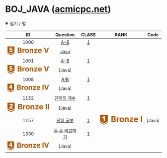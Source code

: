 BOJ_JAVA ([acmicpc.net](https://www.acmicpc.net))  
============================

<details open> <summary> 접기 / 펼 </summary>
  
| ID | Question | CLASS | RANK | Code |
|:-:|:-:|:-:|:-:|:-:|
| 1000 | [A+B](https://www.acmicpc.net/problem/1000) | [1](https://solved.ac/search?query=in_class:1) | 
![LEVEL](https://github.com/chris0825/BOJ_JAVA/blob/main/images/Bronze%20V.PNG) | [Java](https://github.com/chris0825/BOJ_JAVA/blob/main/Math/1000.java) |
| 1001 | [A-B](https://www.acmicpc.net/problem/1001) | [1](https://solved.ac/search?query=in_class:1) | 
![LEVEL](https://github.com/chris0825/BOJ_JAVA/blob/main/images/Bronze%20V.PNG) | [Java] |
| 1008 | [A/B](https://www.acmicpc.net/problem/1008) | [1](https://solved.ac/search?query=in_class:1) | 
![LEVEL](https://github.com/chris0825/BOJ_JAVA/blob/main/images/Bronze%20IV.PNG) | [Java] |
| 1152 | [단어의 개수](https://www.acmicpc.net/problem/1152) | [1](https://solved.ac/search?query=in_class:1) | 
![LEVEL](https://github.com/chris0825/BOJ_JAVA/blob/main/images/Bronze%20II.PNG) | [Java] |
| 1157 | [단어 공부](https://www.acmicpc.net/problem/1157) | [1](https://solved.ac/search?query=in_class:1) | ![LEVEL](https://github.com/chris0825/BOJ_JAVA/blob/main/images/Bronze%20I.PNG) | [Java] |
| 1330 | [두 수 비교하기](https://www.acmicpc.net/problem/1330) | [1](https://solved.ac/search?query=in_class:1) | 
![LEVEL](https://github.com/chris0825/BOJ_JAVA/blob/main/images/Bronze%20IV.PNG) | [Java] |

</details>
